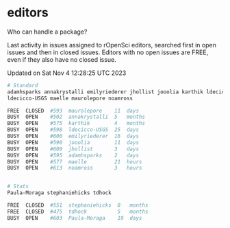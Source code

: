 # editors

Who can handle a package?

Last activity in issues assigned to rOpenSci editors, searched first in open
issues and then in closed issues. Editors with no open issues are FREE, even if
they also have no closed issue.


Updated on Sat Nov 4 12:28:25 UTC 2023

```bash
# Standard
adamhsparks annakrystalli emilyriederer jhollist jooolia karthik ldecicco
ldecicco-USGS maelle maurolepore noamross

FREE  CLOSED  #593  maurolepore    11  days
BUSY  OPEN    #502  annakrystalli  5   months
BUSY  OPEN    #575  karthik        4   months
BUSY  OPEN    #598  ldecicco-USGS  25  days
BUSY  OPEN    #600  emilyriederer  16  days
BUSY  OPEN    #590  jooolia        11  days
BUSY  OPEN    #609  jhollist       3   days
BUSY  OPEN    #595  adamhsparks    2   days
BUSY  OPEN    #577  maelle         21  hours
BUSY  OPEN    #613  noamross       3   hours


# Stats
Paula-Moraga stephaniehicks tdhock

FREE  CLOSED  #551  stephaniehicks  8   months
FREE  CLOSED  #475  tdhock          5   months
BUSY  OPEN    #603  Paula-Moraga    19  days
```

